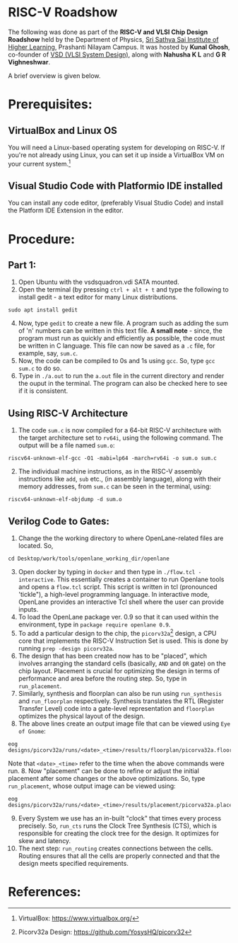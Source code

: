 # RISC-V Roadshow


The following was done as part of the **RISC-V and VLSI Chip Design Roadshow** held by the Department of Physics, [Sri Sathya Sai Institute of Higher Learning](https://www.sssihl.edu.in/), Prashanti Nilayam Campus. It was hosted by **Kunal Ghosh**, co-founder of [VSD (VLSI System Design)](https://www.vlsisystemdesign.com/), along with **Nahusha K L** and **G R Vighneshwar**.

A brief overview is given below.

# Prerequisites:
## VirtualBox and Linux OS
You will need a Linux-based operating system for developing on RISC-V. If you're not already using Linux, you can set it up inside a VirtualBox VM on your current system.[^1]
## Visual Studio Code with Platformio IDE installed
You can install any code editor, (preferably Visual Studio Code) and install the Platform IDE Extension in the editor. 

# Procedure:
## Part 1:
1. Open Ubuntu with the vsdsquadron.vdi SATA mounted.
2. Open the terminal (by pressing `ctrl + alt + t` and type the following to install gedit - a text editor for many Linux distributions.
```
sudo apt install gedit
```
4. Now, type `gedit` to create a new file. A program such as adding the sum of 'n' numbers can be written in this text file. **A small note** - since, the program must run as quickly and efficiently as possible, the code must be written in C language. This file can now be saved as a `.c` file, for example, say, `sum.c`.
5. Now, the code can be compiled to 0s and 1s using `gcc`. So, type `gcc sum.c` to do so.
6. Type in `./a.out` to run the `a.out` file in the current directory and render the ouput in the terminal. The program can also be checked here to see if it is consistent.

## Using RISC-V Architecture

1. The code `sum.c` is now compiled for a 64-bit RISC-V architecture with the target architecture set to `rv64i`, using the following command. The output will be a file named `sum.o`:
```
riscv64-unknown-elf-gcc -O1 -mabi=lp64 -march=rv64i -o sum.o sum.c
```
2. The individual machine instructions, as in the RISC-V assembly instructions like `add`, `sub` etc., (in assembly language), along with their memory addresses, from `sum.c` can be seen in the terminal, using:
```
riscv64-unknown-elf-objdump -d sum.o
```

## Verilog Code to Gates:
1. Change the the working directory to where OpenLane-related files are located. So,
```
cd Desktop/work/tools/openlane_working_dir/openlane
```
3. Open docker by typing in `docker` and then type in `./flow.tcl -interactive`. This essentially creates a container to run Openlane tools and opens a `flow.tcl` script. This script is written in tcl (pronounced 'tickle"), a high-level programming language. In interactive mode, OpenLane provides an interactive Tcl shell where the user can provide inputs.
4. To load the OpenLane package ver. 0.9 so that it can used within the environment, type in `package require openlane 0.9`.
5. To add a particular design to the chip, the `picorv32a`[^2] design, a CPU core that implements the RISC-V Instruction Set is used. This is done by running `prep -design picorv32a`.
6. The design that has been created now has to be "placed", which involves arranging the standard cells (basically, `AND` and `OR` gate) on the chip layout. Placement is crucial for optimizing the design in terms of performance and area before the routing step. So, type in `run_placement`.
5. Similarly, synthesis and floorplan can also be run using `run_synthesis` and `run_floorplan` respectively. Synthesis translates the RTL (Register Transfer Level) code into a gate-level representation and `floorplan` optimizes the physical layout of the design. 
6. The above lines create an output image file that can be viewed using `Eye of Gnome`:
```
eog designs/picorv32a/runs/<date>_<time>/results/floorplan/picorva32a.floorplan.def.png
```
Note that `<date>_<time>` refer to the time when the above commands were run. 
8. Now "placement" can be done to refine or adjust the initial placement after some changes or the above optimizations. So, type `run_placement`, whose output image can be viewed using:
```
eog designs/picorv32a/runs/<date>_<time>/results/placement/picorva32a.placement.def.png
```
9. Every System we use has an in-built "clock" that times every process precisely. So, `run_cts` runs the Clock Tree Synthesis (CTS), which is responsible for creating the clock tree for the design. It optimizes for skew and latency.
10. The next step: `run_routing` creates connections between the cells. Routing ensures that all the cells are properly connected and that the design meets specified requirements. 























































# References:
[^1]: VirtualBox: https://www.virtualbox.org/
[^2]: Picorv32a Design: https://github.com/YosysHQ/picorv32
